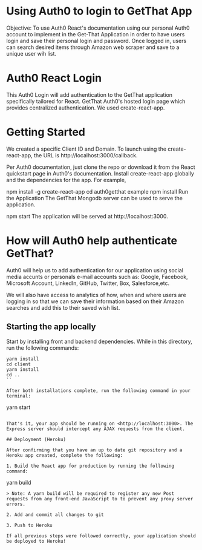 # Using Auth0 to login to GetThat App
Objective: To use Auth0 React's documentation using our personal Auth0 account to implement in the Get-That Application in order to have users login and save their personal login and password. Once logged in, users can search desired items through Amazon web scraper and save to a unique user wih list.

# Auth0 React Login
This Auth0 Login will add authentication to the GetThat application specifically tailored for React. GetThat Auth0's hosted login page which provides centralized authentication. We used create-react-app.

# Getting Started
We created a specific Client ID and Domain. To launch using the create-react-app, the URL is http://localhost:3000/callback.

Per Auth0 documentation, just clone the repo or download it from the React quickstart page in Auth0's documentation. Install create-react-app globally and the dependencies for the app. For example,

npm install -g create-react-app
cd auth0getthat example
npm install
Run the Application
The GetThat Mongodb server can be used to serve the application.

npm start
The application will be served at http://localhost:3000.

# How will Auth0 help authenticate GetThat?
Auth0 will help us to add authentication for our application using social media accunts or personals e-mail accounts such as: Google, Facebook, Microsoft Account, LinkedIn, GitHub, Twitter, Box, Salesforce,etc.

We will also have access to analytics of how, when and where users are logging in so that we can save their information based on their Amazon searches and add this to their saved wish list.


## Starting the app locally

Start by installing front and backend dependencies. While in this directory, run the following commands:

```
yarn install
cd client
yarn install
cd ..
``

After both installations complete, run the following command in your terminal:

```
yarn start
```

That's it, your app should be running on <http://localhost:3000>. The Express server should intercept any AJAX requests from the client.

## Deployment (Heroku)

After confirming that you have an up to date git repository and a Heroku app created, complete the following:

1. Build the React app for production by running the following command:

```
yarn build
```
> Note: A yarn build will be required to register any new Post requests from any front-end JavaScript to to prevent any proxy server errors.

2. Add and commit all changes to git

3. Push to Heroku

If all previous steps were followed correctly, your application should be deployed to Heroku!
